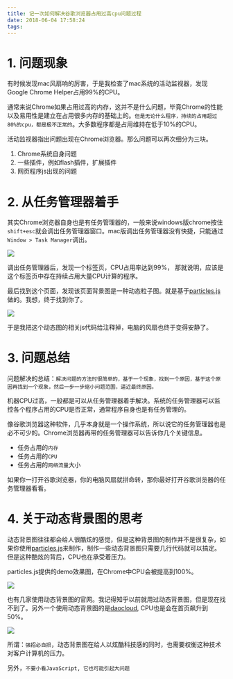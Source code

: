 ```yaml
---
title: 记一次如何解决谷歌浏览器占用过高cpu问题过程
date: 2018-06-04 17:58:24
tags:
---
```


# 1. 问题现象

有时候发现mac风扇响的厉害，于是我检查了mac系统的活动监视器，发现Google Chrome Helper占用99%的CPU。

通常来说Chrome如果占用过高的内存，这并不是什么问题，毕竟Chrome的性能以及易用性是建立在占用很多内存的基础上的。`但是无论什么程序，持续的占用超过80%的cpu，都是极不正常的`。大多数程序都是占用维持在低于10%的CPU。

活动监视器指出问题出现在Chrome浏览器。那么问题可以再次细分为三块。

1. Chrome系统自身问题
2. 一些插件，例如flash插件，扩展插件
3. 网页程序js出现的问题

# 2. 从任务管理器着手

其实Chrome浏览器自身也是有任务管理器的，一般来说windows版chrome按住`shift+esc`就会调出任务管理器窗口。mac版调出任务管理器没有快捷，只能通过`Window > Task Manager`调出。

![](/images/20180604181340_ymCT2T_Jietu20180604-174820.jpeg)

调出任务管理器后，发现一个标签页，CPU占用率达到99%， 那就说明，应该是这个标签页中存在持续占用大量CPU计算的程序。

最后找到这个页面，发现该页面背景图是一种动态粒子图。就是基于[particles.js](https://github.com/VincentGarreau/particles.js/)做的。我想，终于找到你了。


![](/images/20180604181757_rRfc8L_687474703a2f2f76696e63656e74676172726561752e636f6d2f7061727469636c65732e6a732f6173736574732f696d672f6769746875622d73637265656e2e6a7067.jpeg)


于是我把这个动态图的相关js代码给注释掉，电脑的风扇也终于变得安静了。

# 3. 问题总结

问题解决的总结：`解决问题的方法时很简单的，基于一个现象，找到一个原因，基于这个原因再找到一个现象，然后一步一步缩小问题范围，逼近最终原因。`

机器CPU过高，一般都是可以从任务管理器着手解决。系统的任务管理器可以监控各个程序占用的CPU是否正常，通常程序自身也是有任务管理的。

像谷歌浏览器这种软件，几乎本身就是一个操作系统，所以说它的任务管理器也是必不可少的。Chrome浏览器再带的任务管理器可以告诉你几个关键信息。

- 任务占用的`内存`
- 任务占用的`CPU`
- 任务占用的`网络流量`大小

如果你一打开谷歌浏览器，你的电脑风扇就拼命转，那你最好打开谷歌浏览器的任务管理器看看。

# 4. 关于动态背景图的思考

动态背景图往往都会给人很酷炫的感觉，但是这种背景图的制作并不是很复杂，如果你使用[particles.js](https://github.com/VincentGarreau/particles.js/)来制作，制作一些动态背景图只需要几行代码就可以搞定。但是这种酷炫的背后，CPU也在承受着压力。

particles.js提供的demo效果图，在Chrome中CPU会被提高到100%。

![](/images/20180605133536_WgqoKS_Jietu20180605-132714.jpeg)


也有几家使用动态背景图的官网。我记得知乎以前就用过动态背景图，但是现在找不到了。另外一个使用动态背景图的是[daocloud](http://www.daocloud.io/), CPU也是会在首页飙升到50%。

![](/images/20180605133717_ckASzG_Jietu20180605-132903.jpeg)

所谓：`强招必自损`，动态背景图在给人以炫酷科技感的同时，也需要权衡这种技术对客户计算机的压力。

另外，`不要小看JavaScript, 它也可能引起大问题`